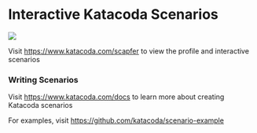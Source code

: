 # Interactive Katacoda Scenarios

[![](http://shields.katacoda.com/katacoda/scapfer/count.svg)](https://www.katacoda.com/scapfer "Get your profile on Katacoda.com")

Visit https://www.katacoda.com/scapfer to view the profile and interactive scenarios

### Writing Scenarios
Visit https://www.katacoda.com/docs to learn more about creating Katacoda scenarios

For examples, visit https://github.com/katacoda/scenario-example
